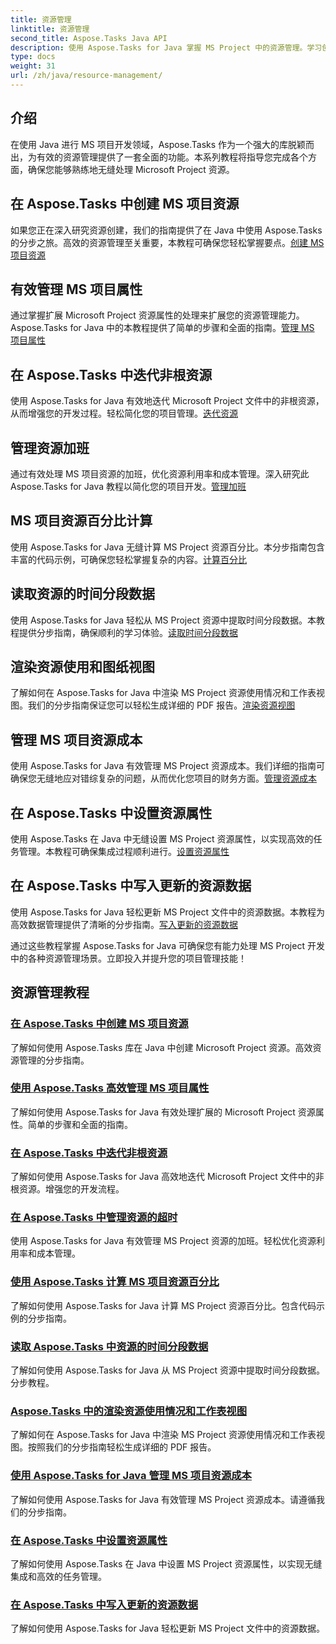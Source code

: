 ```yaml
---
title: 资源管理
linktitle: 资源管理
second_title: Aspose.Tasks Java API
description: 使用 Aspose.Tasks for Java 掌握 MS Project 中的资源管理。学习创建、迭代、管理成本等等。通过我们的教程优化开发。
type: docs
weight: 31
url: /zh/java/resource-management/
---
```

## 介绍

在使用 Java 进行 MS 项目开发领域，Aspose.Tasks 作为一个强大的库脱颖而出，为有效的资源管理提供了一套全面的功能。本系列教程将指导您完成各个方面，确保您能够熟练地无缝处理 Microsoft Project 资源。

## 在 Aspose.Tasks 中创建 MS 项目资源
如果您正在深入研究资源创建，我们的指南提供了在 Java 中使用 Aspose.Tasks 的分步之旅。高效的资源管理至关重要，本教程可确保您轻松掌握要点。[创建 MS 项目资源](./create-resources/)

## 有效管理 MS 项目属性
通过掌握扩展 Microsoft Project 资源属性的处理来扩展您的资源管理能力。 Aspose.Tasks for Java 中的本教程提供了简单的步骤和全面的指南。[管理 MS 项目属性](./extended-resource-attributes/)

## 在 Aspose.Tasks 中迭代非根资源
使用 Aspose.Tasks for Java 有效地迭代 Microsoft Project 文件中的非根资源，从而增强您的开发过程。轻松简化您的项目管理。[迭代资源](./iterate-non-root-resources/)

## 管理资源加班
通过有效处理 MS 项目资源的加班，优化资源利用率和成本管理。深入研究此 Aspose.Tasks for Java 教程以简化您的项目开发。[管理加班](./overtimes-resource/)

## MS 项目资源百分比计算
使用 Aspose.Tasks for Java 无缝计算 MS Project 资源百分比。本分步指南包含丰富的代码示例，可确保您轻松掌握复杂的内容。[计算百分比](./percentage-calculations/)

## 读取资源的时间分段数据
使用 Aspose.Tasks for Java 轻松从 MS Project 资源中提取时间分段数据。本教程提供分步指南，确保顺利的学习体验。[读取时间分段数据](./read-timephased-data/)

## 渲染资源使用和图纸视图
了解如何在 Aspose.Tasks for Java 中渲染 MS Project 资源使用情况和工作表视图。我们的分步指南保证您可以轻松生成详细的 PDF 报告。[渲染资源视图](./render-resource-usage-sheet-view/)

## 管理 MS 项目资源成本
使用 Aspose.Tasks for Java 有效管理 MS Project 资源成本。我们详细的指南可确保您无缝地应对错综复杂的问题，从而优化您项目的财务方面。[管理资源成本](./resource-cost/)

## 在 Aspose.Tasks 中设置资源属性
使用 Aspose.Tasks 在 Java 中无缝设置 MS Project 资源属性，以实现高效的任务管理。本教程可确保集成过程顺利进行。[设置资源属性](./set-resource-properties/)

## 在 Aspose.Tasks 中写入更新的资源数据
使用 Aspose.Tasks for Java 轻松更新 MS Project 文件中的资源数据。本教程为高效数据管理提供了清晰的分步指南。[写入更新的资源数据](./write-updated-resource-data/)

通过这些教程掌握 Aspose.Tasks for Java 可确保您有能力处理 MS Project 开发中的各种资源管理场景。立即投入并提升您的项目管理技能！
## 资源管理教程
### [在 Aspose.Tasks 中创建 MS 项目资源](./create-resources/)
了解如何使用 Aspose.Tasks 库在 Java 中创建 Microsoft Project 资源。高效资源管理的分步指南。
### [使用 Aspose.Tasks 高效管理 MS 项目属性](./extended-resource-attributes/)
了解如何使用 Aspose.Tasks for Java 有效处理扩展的 Microsoft Project 资源属性。简单的步骤和全面的指南。
### [在 Aspose.Tasks 中迭代非根资源](./iterate-non-root-resources/)
了解如何使用 Aspose.Tasks for Java 高效地迭代 Microsoft Project 文件中的非根资源。增强您的开发流程。
### [在 Aspose.Tasks 中管理资源的超时](./overtimes-resource/)
使用 Aspose.Tasks for Java 有效管理 MS Project 资源的加班。轻松优化资源利用率和成本管理。
### [使用 Aspose.Tasks 计算 MS 项目资源百分比](./percentage-calculations/)
了解如何使用 Aspose.Tasks for Java 计算 MS Project 资源百分比。包含代码示例的分步指南。
### [读取 Aspose.Tasks 中资源的时间分段数据](./read-timephased-data/)
了解如何使用 Aspose.Tasks for Java 从 MS Project 资源中提取时间分段数据。分步教程。
### [Aspose.Tasks 中的渲染资源使用情况和工作表视图](./render-resource-usage-sheet-view/)
了解如何在 Aspose.Tasks for Java 中渲染 MS Project 资源使用情况和工作表视图。按照我们的分步指南轻松生成详细的 PDF 报告。
### [使用 Aspose.Tasks for Java 管理 MS 项目资源成本](./resource-cost/)
了解如何使用 Aspose.Tasks for Java 有效管理 MS Project 资源成本。请遵循我们的分步指南。
### [在 Aspose.Tasks 中设置资源属性](./set-resource-properties/)
了解如何使用 Aspose.Tasks 在 Java 中设置 MS Project 资源属性，以实现无缝集成和高效的任务管理。
### [在 Aspose.Tasks 中写入更新的资源数据](./write-updated-resource-data/)
了解如何使用 Aspose.Tasks for Java 轻松更新 MS Project 文件中的资源数据。
